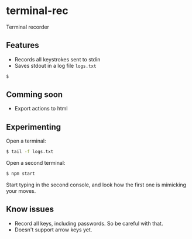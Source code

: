 terminal-rec
============

Terminal recorder

## Features

* Records all keystrokes sent to stdin
* Saves stdout in a log file `logs.txt`

```bash
$ 
```

## Comming soon
* Export actions to html

## Experimenting

Open a terminal:

```bash
$ tail -f logs.txt
```

Open a second terminal:
```bash
$ npm start
```

Start typing in the second console, and look how the first one is mimicking your moves.



## Know issues

* Record all keys, including passwords. So be careful with that.
* Doesn't support arrow keys yet.
